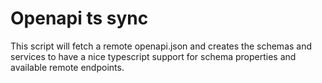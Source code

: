 # Openapi ts sync

This script will fetch a remote openapi.json and creates the schemas and services to have a nice typescript support for schema properties and available remote endpoints.